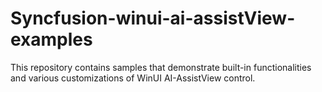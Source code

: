 # Syncfusion-winui-ai-assistView-examples
This repository contains samples that demonstrate built-in functionalities and various customizations of WinUI AI-AssistView control.

